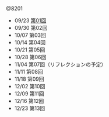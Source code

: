 @8201

- 09/23 [第01回](DM01.html)
- 09/30 第02回
- 10/07 第03回
- 10/14 第04回
- 10/21 第05回
- 10/28 第06回
- 11/04 第07回（リフレクションの予定）
- 11/11 第08回
- 11/18 第09回
- 12/02 第10回
- 12/09 第11回
- 12/16 第12回
- 12/23 第13回
